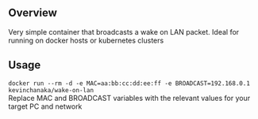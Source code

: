 ## Overview ##

Very simple container that broadcasts a wake on LAN packet. Ideal for running on docker hosts or kubernetes clusters

## Usage ##
```docker run --rm -d -e MAC=aa:bb:cc:dd:ee:ff -e BROADCAST=192.168.0.1 kevinchanaka/wake-on-lan```<br />
Replace MAC and BROADCAST variables with the relevant values for your target PC and network
